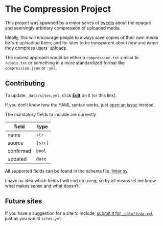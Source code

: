 The Compression Project
=======================
This project was spawned by a minor series of [tweets][] about the opaque and seemingly arbitrary compression of uploaded media.

Ideally, this will encourage people to always save copies of their own media before uploading them, and for sites to be transparent about *how* and *when* they compress users’ uploads.

The easiest approach would be either a `compression.txt` similar to `robots.txt` or something in a more standardized format like `compression.json` or `.yml`.

Contributing
------------
To update `_data/sites.yml`, click **[Edit][]** on it (or this link).

If you don’t know how the YAML syntax works, just [open an issue][issue] instead.

The mandatory fields to include are currently

field     | type
----------|--------
name      | `str`
source    | `[str]`
confirmed | `bool`
updated   | `date`

All supported fields can be found in the schema file, [linter.py][linter].

I have no idea which fields I will end up using, so by all means let me know what makes sense and what doesn’t.

Future sites
------------
If you have a suggestion for a site to include, [submit it for `_data/todo.yml`][edit-todo] just as you would `sites.yml`.


[tweets]: https://twitter.com/pessimism/status/884018396047781888
[edit]: https://github.com/ndarville/compression-project/edit/master/_data/sites.yml
[issue]: https://github.com/ndarville/compression-project/issues/new
[linter]: https://github.com/ndarville/compression-project/blob/master/ci/linter.yml
[edit-todo]: https://github.com/ndarville/compression-project/edit/master/_data/todo.yml
